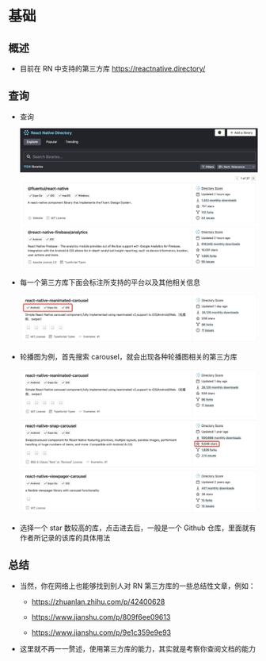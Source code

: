 # 基础

## 概述

+ 目前在 RN 中支持的第三方库 https://reactnative.directory/

## 查询

+ 查询

  ![alt text](images/搜索1.png)

+ 每一个第三方库下面会标注所支持的平台以及其他相关信息

  ![alt text](images/搜索2.png)

+ 轮播图为例，首先搜索 carousel，就会出现各种轮播图相关的第三方库

  ![alt text](images/搜索3.png)

+ 选择一个 star 数较高的库，点击进去后，一般是一个 Github 仓库，里面就有作者所记录的该库的具体用法

## 总结

+ 当然，你在网络上也能够找到别人对 RN 第三方库的一些总结性文章，例如：

  + https://zhuanlan.zhihu.com/p/42400628

  + https://www.jianshu.com/p/809f6ee09613

  + https://www.jianshu.com/p/9e1c359e9e93

+ 这里就不再一一赘述，使用第三方库的能力，其实就是考察你查阅文档的能力
